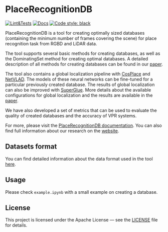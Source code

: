 # PlaceRecognitionDB
[![Lint&Tests](https://github.com/prime-slam/place-recognition-db/actions/workflows/ci.yml/badge.svg)](https://github.com/prime-slam/place-recognition-db/actions/workflows/ci.yml)
[![Docs](https://github.com/prime-slam/place-recognition-db/actions/workflows/docs.yml/badge.svg)](https://prime-slam.github.io/place-recognition-db/docs/)
[![Code style: black](https://img.shields.io/badge/code%20style-black-000000.svg)](https://github.com/psf/black)

PlaceRecognitionDB is a tool for creating optimally sized databases 
(containing the minimum number of frames covering the scene) for place recognition task from RGBD and LiDAR data.

The tool supports several basic methods for creating databases, 
as well as the DominatingSet method for creating optimal databases.
A detailed description of all methods for creating databases can be found in our [paper](https://arxiv.org/abs/2303.05123).

The tool also contains a global localization pipeline with [CosPlace](https://github.com/gmberton/CosPlace) 
and [NetVLAD](https://github.com/QVPR/Patch-NetVLAD). 
The models of these neural networks can be fine-tuned for a particular previously created database. 
The results of global localization can also be improved with [SuperGlue](https://github.com/magicleap/SuperGluePretrainedNetwork).
More details about the available configurations for global localization and the results 
are available in the [paper](https://arxiv.org/abs/2303.05123).

We have also developed a set of metrics that can be used to evaluate 
the quality of created databases and the accuracy of VPR systems.

For more, please visit the [PlaceRecognitionDB documentation](https://prime-slam.github.io/place-recognition-db/docs/).
You can also find full information about our research on the [website](https://prime-slam.github.io/place-recognition-db/).

## Datasets format
You can find detailed information about the data format used in the tool [here](https://prime-slam.github.io/place-recognition-db/docs/vprdb/io.html#datasets-format).

## Usage
Please check `example.ipynb` with a small example on creating a database.

## License
This project is licensed under the Apache License — 
see the [LICENSE](https://github.com/prime-slam/place-recognition-db/blob/master/LICENSE) file for details.
